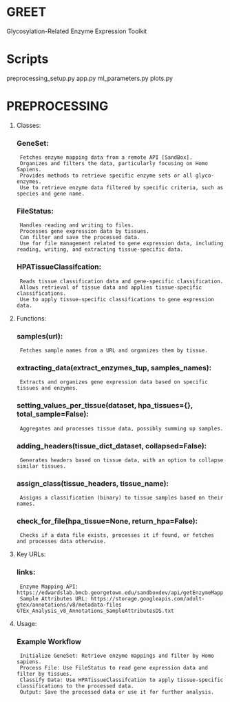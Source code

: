 # GREET
Glycosylation-Related Enzyme Expression Toolkit

# Scripts
preprocessing_setup.py
app.py
ml_parameters.py
plots.py


# PREPROCESSING
1. Classes:
    ###  GeneSet:
        Fetches enzyme mapping data from a remote API [SandBox].
        Organizes and filters the data, particularly focusing on Homo Sapiens.
        Provides methods to retrieve specific enzyme sets or all glyco-enzymes.
        Use to retrieve enzyme data filtered by specific criteria, such as species and gene name.

    ### FileStatus:
        Handles reading and writing to files.
        Processes gene expression data by tissues.
        Can filter and save the processed data.
        Use for file management related to gene expression data, including reading, writing, and extracting tissue-specific data.

    ### HPATissueClassifcation:
        Reads tissue classification data and gene-specific classification.
        Allows retrieval of tissue data and applies tissue-specific classifications.
        Use to apply tissue-specific classifications to gene expression data.

2. Functions:
    ### samples(url): 
        Fetches sample names from a URL and organizes them by tissue.
    ### extracting_data(extract_enzymes_tup, samples_names): 
        Extracts and organizes gene expression data based on specific tissues and enzymes.
    ### setting_values_per_tissue(dataset, hpa_tissues={}, total_sample=False): 
        Aggregates and processes tissue data, possibly summing up samples.
    ### adding_headers(tissue_dict_dataset, collapsed=False): 
        Generates headers based on tissue data, with an option to collapse similar tissues.
    ### assign_class(tissue_headers, tissue_name): 
        Assigns a classification (binary) to tissue samples based on their names.
    ### check_for_file(hpa_tissue=None, return_hpa=False): 
        Checks if a data file exists, processes it if found, or fetches and processes data otherwise.

4. Key URLs:
    ### links:
        Enzyme Mapping API: https://edwardslab.bmcb.georgetown.edu/sandboxdev/api/getEnzymeMappings.php
        Sample Attributes URL: https://storage.googleapis.com/adult-gtex/annotations/v8/metadata-files GTEx_Analysis_v8_Annotations_SampleAttributesDS.txt

5. Usage:
    ### Example Workflow
        Initialize GeneSet: Retrieve enzyme mappings and filter by Homo sapiens.
        Process File: Use FileStatus to read gene expression data and filter by tissues.
        Classify Data: Use HPATissueClassifcation to apply tissue-specific classifications to the processed data.
        Output: Save the processed data or use it for further analysis.

